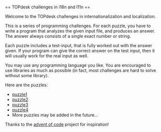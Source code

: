 == TOPdesk challenges in i18n and l11n ==

Welcome to the TOPdesk challenges in internationalization and localization.

This is a series of programming challenges. For each puzzle, you have to write a program that analyzes the given input file, and produces an answer. The answer always consists of a single exact number or string.

Each puzzle includes a test-input, that is fully worked out with the answer given. If your program can give the correct answer on the test input, then it will usually work for the real input as well. 

You may use any programming language you like. You are encouraged to use libraries as much as possible (in fact, most challenges are hard to solve without some library).

Here are the puzzles:

- [puzzle1](./puzzle1/README.md)
- [puzzle2](./puzzle2/README.md)
- [puzzle3](./puzzle3/README.md)
- [puzzle4](./puzzle4/README.md)
- More puzzles may be added in the future...


Thanks to the [advent of code](https://adventofcode.com/) project for inspiration!